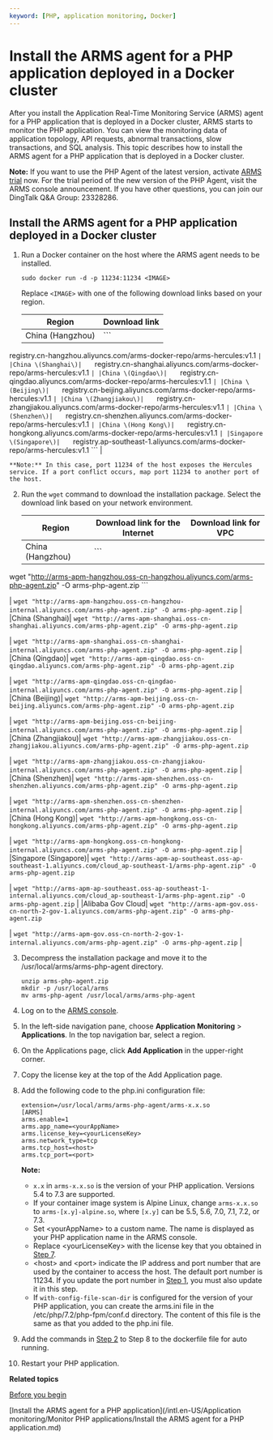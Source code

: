 ```yaml
---
keyword: [PHP, application monitoring, Docker]
---
```


# Install the ARMS agent for a PHP application deployed in a Docker cluster

After you install the Application Real-Time Monitoring Service \(ARMS\) agent for a PHP application that is deployed in a Docker cluster, ARMS starts to monitor the PHP application. You can view the monitoring data of application topology, API requests, abnormal transactions, slow transactions, and SQL analysis. This topic describes how to install the ARMS agent for a PHP application that is deployed in a Docker cluster.

**Note:** If you want to use the PHP Agent of the latest version, activate [ARMS trial](https://common-buy.aliyun.com/?&commodityCode=arms#/open) now. For the trial period of the new version of the PHP Agent, visit the ARMS console announcement. If you have other questions, you can join our DingTalk Q&A Group: 23328286.

## Install the ARMS agent for a PHP application deployed in a Docker cluster

1.  Run a Docker container on the host where the ARMS agent needs to be installed.

    ```
    sudo docker run -d -p 11234:11234 <IMAGE>
    ```

    Replace `<IMAGE>` with one of the following download links based on your region.

    |Region|Download link|
    |------|-------------|
    |China \(Hangzhou\)|    ```
registry.cn-hangzhou.aliyuncs.com/arms-docker-repo/arms-hercules:v1.1
    ``` |
    |China \(Shanghai\)|    ```
registry.cn-shanghai.aliyuncs.com/arms-docker-repo/arms-hercules:v1.1
    ``` |
    |China \(Qingdao\)|    ```
registry.cn-qingdao.aliyuncs.com/arms-docker-repo/arms-hercules:v1.1
    ``` |
    |China \(Beijing\)|    ```
registry.cn-beijing.aliyuncs.com/arms-docker-repo/arms-hercules:v1.1
    ``` |
    |China \(Zhangjiakou\)|    ```
registry.cn-zhangjiakou.aliyuncs.com/arms-docker-repo/arms-hercules:v1.1
    ``` |
    |China \(Shenzhen\)|    ```
registry.cn-shenzhen.aliyuncs.com/arms-docker-repo/arms-hercules:v1.1
    ``` |
    |China \(Hong Kong\)|    ```
registry.cn-hongkong.aliyuncs.com/arms-docker-repo/arms-hercules:v1.1
    ``` |
    |Singapore \(Singapore\)|    ```
registry.ap-southeast-1.aliyuncs.com/arms-docker-repo/arms-hercules:v1.1
    ``` |

    **Note:** In this case, port 11234 of the host exposes the Hercules service. If a port conflict occurs, map port 11234 to another port of the host.

2.  Run the `wget` command to download the installation package. Select the download link based on your network environment.

    |Region|Download link for the Internet|Download link for VPC|
    |------|------------------------------|---------------------|
    |China \(Hangzhou\)|    ```
wget "http://arms-apm-hangzhou.oss-cn-hangzhou.aliyuncs.com/arms-php-agent.zip" -O arms-php-agent.zip
    ```

|    ```
wget "http://arms-apm-hangzhou.oss-cn-hangzhou-internal.aliyuncs.com/arms-php-agent.zip" -O arms-php-agent.zip
    ``` |
    |China \(Shanghai\)|    ```
wget "http://arms-apm-shanghai.oss-cn-shanghai.aliyuncs.com/arms-php-agent.zip" -O arms-php-agent.zip
    ```

|    ```
wget "http://arms-apm-shanghai.oss-cn-shanghai-internal.aliyuncs.com/arms-php-agent.zip" -O arms-php-agent.zip
    ``` |
    |China \(Qingdao\)|    ```
wget "http://arms-apm-qingdao.oss-cn-qingdao.aliyuncs.com/arms-php-agent.zip" -O arms-php-agent.zip
    ```

|    ```
wget "http://arms-apm-qingdao.oss-cn-qingdao-internal.aliyuncs.com/arms-php-agent.zip" -O arms-php-agent.zip
    ``` |
    |China \(Beijing\)|    ```
wget "http://arms-apm-beijing.oss-cn-beijing.aliyuncs.com/arms-php-agent.zip" -O arms-php-agent.zip
    ```

|    ```
wget "http://arms-apm-beijing.oss-cn-beijing-internal.aliyuncs.com/arms-php-agent.zip" -O arms-php-agent.zip
    ``` |
    |China \(Zhangjiakou\)|    ```
wget "http://arms-apm-zhangjiakou.oss-cn-zhangjiakou.aliyuncs.com/arms-php-agent.zip" -O arms-php-agent.zip
    ```

|    ```
wget "http://arms-apm-zhangjiakou.oss-cn-zhangjiakou-internal.aliyuncs.com/arms-php-agent.zip" -O arms-php-agent.zip
    ``` |
    |China \(Shenzhen\)|    ```
wget "http://arms-apm-shenzhen.oss-cn-shenzhen.aliyuncs.com/arms-php-agent.zip" -O arms-php-agent.zip
    ```

|    ```
wget "http://arms-apm-shenzhen.oss-cn-shenzhen-internal.aliyuncs.com/arms-php-agent.zip" -O arms-php-agent.zip
    ``` |
    |China \(Hong Kong\)|    ```
wget "http://arms-apm-hongkong.oss-cn-hongkong.aliyuncs.com/arms-php-agent.zip" -O arms-php-agent.zip
    ```

|    ```
wget "http://arms-apm-hongkong.oss-cn-hongkong-internal.aliyuncs.com/arms-php-agent.zip" -O arms-php-agent.zip
    ``` |
    |Singapore \(Singapore\)|    ```
wget "http://arms-apm-ap-southeast.oss-ap-southeast-1.aliyuncs.com/cloud_ap-southeast-1/arms-php-agent.zip" -O arms-php-agent.zip
    ```

|    ```
wget "http://arms-apm-ap-southeast.oss-ap-southeast-1-internal.aliyuncs.com/cloud_ap-southeast-1/arms-php-agent.zip" -O arms-php-agent.zip
    ``` |
    |Alibaba Gov Cloud|    ```
wget "http://arms-apm-gov.oss-cn-north-2-gov-1.aliyuncs.com/arms-php-agent.zip" -O arms-php-agent.zip
    ```

|    ```
wget "http://arms-apm-gov.oss-cn-north-2-gov-1-internal.aliyuncs.com/arms-php-agent.zip" -O arms-php-agent.zip
    ``` |

3.  Decompress the installation package and move it to the /usr/local/arms/arms-php-agent directory.

    ```
    unzip arms-php-agent.zip
    mkdir -p /usr/local/arms
    mv arms-php-agent /usr/local/arms/arms-php-agent
    ```

4.  Log on to the [ARMS console](https://arms-ap-southeast-1.console.aliyun.com/#/home).

5.  In the left-side navigation pane, choose **Application Monitoring** \> **Applications**. In the top navigation bar, select a region.

6.  On the Applications page, click **Add Application** in the upper-right corner.

7.  Copy the license key at the top of the Add Application page.

8.  Add the following code to the php.ini configuration file:

    ```
    extension=/usr/local/arms/arms-php-agent/arms-x.x.so
    [ARMS]
    arms.enable=1
    arms.app_name=<yourAppName>
    arms.license_key=<yourLicenseKey>
    arms.network_type=tcp
    arms.tcp_host=<host>
    arms.tcp_port=<port>
    ```

    **Note:**

    -   `x.x` in `arms-x.x.so` is the version of your PHP application. Versions 5.4 to 7.3 are supported.
    -   If your container image system is Alpine Linux, change `arms-x.x.so` to `arms-[x.y]-alpine.so`, where `[x.y]` can be 5.5, 5.6, 7.0, 7.1, 7.2, or 7.3.
    -   Set <yourAppName\> to a custom name. The name is displayed as your PHP application name in the ARMS console.
    -   Replace <yourLicenseKey\> with the license key that you obtained in [Step 7](#step_2le_9mc_ckc).
    -   <host\> and <port\> indicate the IP address and port number that are used by the container to access the host. The default port number is 11234. If you update the port number in [Step 1](#step_lyt_uog_s4p), you must also update it in this step.
    -   If `with-config-file-scan-dir` is configured for the version of your PHP application, you can create the arms.ini file in the /etc/php/7.2/php-fpm/conf.d directory. The content of this file is the same as that you added to the php.ini file.
9.  Add the commands in [Step 2](#step_k2r_2sb_m0r) to Step 8 to the dockerfile file for auto running.

10. Restart your PHP application.


**Related topics**  


[Before you begin]()

[Install the ARMS agent for a PHP application](/intl.en-US/Application monitoring/Monitor PHP applications/Install the ARMS agent for a PHP application.md)

